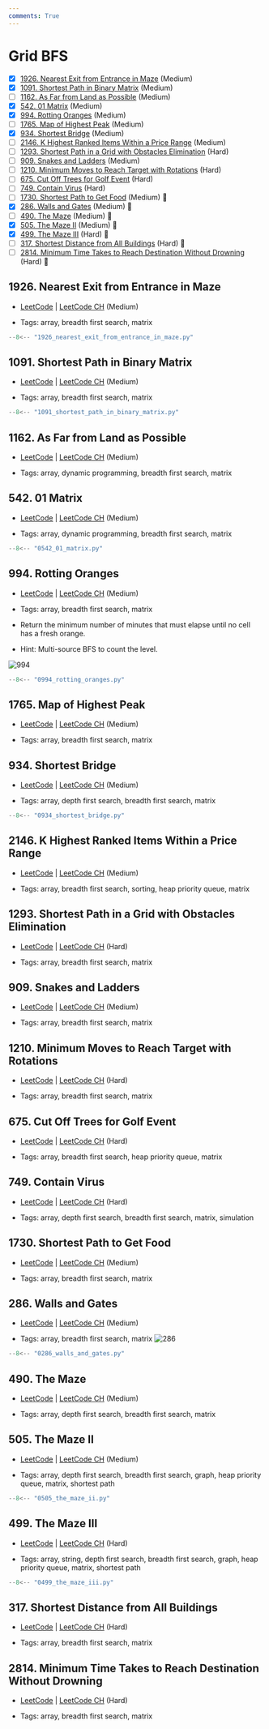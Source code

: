 ```yaml
---
comments: True
---
```


# Grid BFS

- [x] [1926. Nearest Exit from Entrance in Maze](https://leetcode.cn/problems/nearest-exit-from-entrance-in-maze/) (Medium)
- [x] [1091. Shortest Path in Binary Matrix](https://leetcode.cn/problems/shortest-path-in-binary-matrix/) (Medium)
- [ ] [1162. As Far from Land as Possible](https://leetcode.cn/problems/as-far-from-land-as-possible/) (Medium)
- [x] [542. 01 Matrix](https://leetcode.cn/problems/01-matrix/) (Medium)
- [x] [994. Rotting Oranges](https://leetcode.cn/problems/rotting-oranges/) (Medium)
- [ ] [1765. Map of Highest Peak](https://leetcode.cn/problems/map-of-highest-peak/) (Medium)
- [x] [934. Shortest Bridge](https://leetcode.cn/problems/shortest-bridge/) (Medium)
- [ ] [2146. K Highest Ranked Items Within a Price Range](https://leetcode.cn/problems/k-highest-ranked-items-within-a-price-range/) (Medium)
- [ ] [1293. Shortest Path in a Grid with Obstacles Elimination](https://leetcode.cn/problems/shortest-path-in-a-grid-with-obstacles-elimination/) (Hard)
- [ ] [909. Snakes and Ladders](https://leetcode.cn/problems/snakes-and-ladders/) (Medium)
- [ ] [1210. Minimum Moves to Reach Target with Rotations](https://leetcode.cn/problems/minimum-moves-to-reach-target-with-rotations/) (Hard)
- [ ] [675. Cut Off Trees for Golf Event](https://leetcode.cn/problems/cut-off-trees-for-golf-event/) (Hard)
- [ ] [749. Contain Virus](https://leetcode.cn/problems/contain-virus/) (Hard)
- [ ] [1730. Shortest Path to Get Food](https://leetcode.cn/problems/shortest-path-to-get-food/) (Medium) 👑
- [x] [286. Walls and Gates](https://leetcode.cn/problems/walls-and-gates/) (Medium) 👑
- [ ] [490. The Maze](https://leetcode.cn/problems/the-maze/) (Medium) 👑
- [x] [505. The Maze II](https://leetcode.cn/problems/the-maze-ii/) (Medium) 👑
- [x] [499. The Maze III](https://leetcode.cn/problems/the-maze-iii/) (Hard) 👑
- [ ] [317. Shortest Distance from All Buildings](https://leetcode.cn/problems/shortest-distance-from-all-buildings/) (Hard) 👑
- [ ] [2814. Minimum Time Takes to Reach Destination Without Drowning](https://leetcode.cn/problems/minimum-time-takes-to-reach-destination-without-drowning/) (Hard) 👑

## 1926. Nearest Exit from Entrance in Maze

-   [LeetCode](https://leetcode.com/problems/nearest-exit-from-entrance-in-maze/) | [LeetCode CH](https://leetcode.cn/problems/nearest-exit-from-entrance-in-maze/) (Medium)

-   Tags: array, breadth first search, matrix

```python title="1926. Nearest Exit from Entrance in Maze - Python Solution"
--8<-- "1926_nearest_exit_from_entrance_in_maze.py"
```

## 1091. Shortest Path in Binary Matrix

-   [LeetCode](https://leetcode.com/problems/shortest-path-in-binary-matrix/) | [LeetCode CH](https://leetcode.cn/problems/shortest-path-in-binary-matrix/) (Medium)

-   Tags: array, breadth first search, matrix

```python title="1091. Shortest Path in Binary Matrix - Python Solution"
--8<-- "1091_shortest_path_in_binary_matrix.py"
```

## 1162. As Far from Land as Possible

-   [LeetCode](https://leetcode.com/problems/as-far-from-land-as-possible/) | [LeetCode CH](https://leetcode.cn/problems/as-far-from-land-as-possible/) (Medium)

-   Tags: array, dynamic programming, breadth first search, matrix

## 542. 01 Matrix

-   [LeetCode](https://leetcode.com/problems/01-matrix/) | [LeetCode CH](https://leetcode.cn/problems/01-matrix/) (Medium)

-   Tags: array, dynamic programming, breadth first search, matrix

```python title="542. 01 Matrix - Python Solution"
--8<-- "0542_01_matrix.py"
```

## 994. Rotting Oranges

-   [LeetCode](https://leetcode.com/problems/rotting-oranges/) | [LeetCode CH](https://leetcode.cn/problems/rotting-oranges/) (Medium)

-   Tags: array, breadth first search, matrix
-   Return the minimum number of minutes that must elapse until no cell has a fresh orange.
-   Hint: Multi-source BFS to count the level.

![994](https://assets.leetcode.com/uploads/2019/02/16/oranges.png)

```python title="994. Rotting Oranges - Python Solution"
--8<-- "0994_rotting_oranges.py"
```

## 1765. Map of Highest Peak

-   [LeetCode](https://leetcode.com/problems/map-of-highest-peak/) | [LeetCode CH](https://leetcode.cn/problems/map-of-highest-peak/) (Medium)

-   Tags: array, breadth first search, matrix

## 934. Shortest Bridge

-   [LeetCode](https://leetcode.com/problems/shortest-bridge/) | [LeetCode CH](https://leetcode.cn/problems/shortest-bridge/) (Medium)

-   Tags: array, depth first search, breadth first search, matrix

```python title="934. Shortest Bridge - Python Solution"
--8<-- "0934_shortest_bridge.py"
```

## 2146. K Highest Ranked Items Within a Price Range

-   [LeetCode](https://leetcode.com/problems/k-highest-ranked-items-within-a-price-range/) | [LeetCode CH](https://leetcode.cn/problems/k-highest-ranked-items-within-a-price-range/) (Medium)

-   Tags: array, breadth first search, sorting, heap priority queue, matrix

## 1293. Shortest Path in a Grid with Obstacles Elimination

-   [LeetCode](https://leetcode.com/problems/shortest-path-in-a-grid-with-obstacles-elimination/) | [LeetCode CH](https://leetcode.cn/problems/shortest-path-in-a-grid-with-obstacles-elimination/) (Hard)

-   Tags: array, breadth first search, matrix

## 909. Snakes and Ladders

-   [LeetCode](https://leetcode.com/problems/snakes-and-ladders/) | [LeetCode CH](https://leetcode.cn/problems/snakes-and-ladders/) (Medium)

-   Tags: array, breadth first search, matrix

## 1210. Minimum Moves to Reach Target with Rotations

-   [LeetCode](https://leetcode.com/problems/minimum-moves-to-reach-target-with-rotations/) | [LeetCode CH](https://leetcode.cn/problems/minimum-moves-to-reach-target-with-rotations/) (Hard)

-   Tags: array, breadth first search, matrix

## 675. Cut Off Trees for Golf Event

-   [LeetCode](https://leetcode.com/problems/cut-off-trees-for-golf-event/) | [LeetCode CH](https://leetcode.cn/problems/cut-off-trees-for-golf-event/) (Hard)

-   Tags: array, breadth first search, heap priority queue, matrix

## 749. Contain Virus

-   [LeetCode](https://leetcode.com/problems/contain-virus/) | [LeetCode CH](https://leetcode.cn/problems/contain-virus/) (Hard)

-   Tags: array, depth first search, breadth first search, matrix, simulation

## 1730. Shortest Path to Get Food

-   [LeetCode](https://leetcode.com/problems/shortest-path-to-get-food/) | [LeetCode CH](https://leetcode.cn/problems/shortest-path-to-get-food/) (Medium)

-   Tags: array, breadth first search, matrix

## 286. Walls and Gates

-   [LeetCode](https://leetcode.com/problems/walls-and-gates/) | [LeetCode CH](https://leetcode.cn/problems/walls-and-gates/) (Medium)

-   Tags: array, breadth first search, matrix
![286](https://assets.leetcode.com/uploads/2021/01/03/grid.jpg)

```python title="286. Walls and Gates - Python Solution"
--8<-- "0286_walls_and_gates.py"
```

## 490. The Maze

-   [LeetCode](https://leetcode.com/problems/the-maze/) | [LeetCode CH](https://leetcode.cn/problems/the-maze/) (Medium)

-   Tags: array, depth first search, breadth first search, matrix

## 505. The Maze II

-   [LeetCode](https://leetcode.com/problems/the-maze-ii/) | [LeetCode CH](https://leetcode.cn/problems/the-maze-ii/) (Medium)

-   Tags: array, depth first search, breadth first search, graph, heap priority queue, matrix, shortest path

```python title="505. The Maze II - Python Solution"
--8<-- "0505_the_maze_ii.py"
```

## 499. The Maze III

-   [LeetCode](https://leetcode.com/problems/the-maze-iii/) | [LeetCode CH](https://leetcode.cn/problems/the-maze-iii/) (Hard)

-   Tags: array, string, depth first search, breadth first search, graph, heap priority queue, matrix, shortest path

```python title="499. The Maze III - Python Solution"
--8<-- "0499_the_maze_iii.py"
```

## 317. Shortest Distance from All Buildings

-   [LeetCode](https://leetcode.com/problems/shortest-distance-from-all-buildings/) | [LeetCode CH](https://leetcode.cn/problems/shortest-distance-from-all-buildings/) (Hard)

-   Tags: array, breadth first search, matrix

## 2814. Minimum Time Takes to Reach Destination Without Drowning

-   [LeetCode](https://leetcode.com/problems/minimum-time-takes-to-reach-destination-without-drowning/) | [LeetCode CH](https://leetcode.cn/problems/minimum-time-takes-to-reach-destination-without-drowning/) (Hard)

-   Tags: array, breadth first search, matrix
